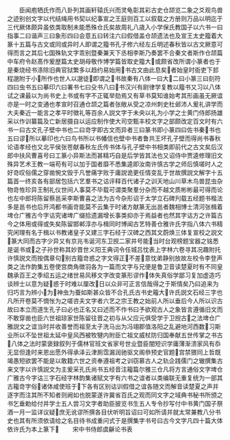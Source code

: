 <!-- { "loadSidebar": true } -->
　　臣闻庖牺氏作而八卦列其画轩辕氏兴而灵龟彰其彩古史仓颉览二象之爻观鸟兽之迹别创文字以代结绳用书契以纪事宣之王庭则百工以叙载之方册则万品以明迄于三代厥体颇异虽依类取制未能悉殊仓氏矣故周礼八歳入小学保氏教国子以六书一曰指事二曰谐声三曰象形四曰会意五曰转注六曰假借盖仓颉遗法也及宣王太史籀着大篆十五篇与古文或同或异时人即谓之籀书孔子修六经左丘明述春秋皆以古文厥意可得而言之其后七国殊轨文字乖别暨秦兼天下丞相李斯乃奏罢不合秦文者斯作仓颉篇中车府令赵髙作爰歴篇太史胡母敬作博学篇皆取史籀大或颇省改所谓小篆者也于是秦烧经书涤除旧典官狱繁多以趋约易始用书古文由此息矣者始皇时衙吏下邽程邈附于小所作也世人以邈徒即谓之书故秦有八体一曰大二曰小篆三曰刻符四曰虫书五曰摹印六曰署书七曰殳书八曰书汉兴有尉律学复教以籀书又习以八体试之课最以为尚书史上书或有字不正辄举劾焉又有草书莫知谁始考其形画虽无厥谊亦是一时之变通也孝宣时召通仓颉之篇者张敞从受之凉州刺史杜邺沛人爰礼讲学而大夫秦近一能言之孝平时徴礼等百余人説文字于未央以礼为小学之士黄门侍郎扬雄采以作训纂篇及亡新居摄自以运应制作使大司空甄丰校文字之部颇改定百文时有六书一曰古文孔子壁中书也二曰竒字即古文而异者三曰篆书即小篆四曰佐书秦书也五曰谬所以摹印也六曰鸟书所以书幡信也壁中书者鲁共王坏孔子壁而得尚书春秋论语孝经也又北平侯张苍献春秋左氏传书体与孔子壁中书相类即前代之古文矣后汉郎中扶风曹喜号曰工篆小异斯法而甚精巧自是后学皆其法也又诏侍中贾逵修理旧文殊异艺术王教一端苟有可以加于国者靡不悉集逵即汝南许慎古学之师后慎嗟时人之好竒叹俗儒之穿凿惋文毁于凡誉痛字败于庸説诡更任情变乱于世故撰説文解字十五篇首一终亥各有部居包括六艺羣书之诂评释百代诸子之训天地山川草木鸟兽昆虫杂物竒恠珍异王制礼仪世间人事莫不毕载可谓类聚羣分杂而不越文质彬彬最可得而论也左中郎将陈留蔡邕采李斯曹喜之法为古今杂形诏于太学立石碑刋载五经题书楷法多是邕书也后开鸿都书画竒能莫不云集于时诸方献篆无出邕者魏相博士清河张楫着埤仓广雅古今字诂究诸埤广缀拾遗漏增长事类抑亦于焉益者也然其字诂方之许篇古今之体用或得或失矣陈留邯郸淳亦与楫同时博闻古艺特善仓雅许氏字指八体六书精究闲理有名于楫以书教诸皇子又建三字石经于汉碑之西其文蔚焕三体复宣校之説文篆大同而古字少异又有京兆韦诞河东卫觊二家并号能当时台观榜题宝器之铭悉是诞书或之子孙世称其妙晋世义阳王典词令任城吕忱表上字林六卷寻其况趣附托许慎説文而按偶章句别古籀竒惑之字文得正不差意忱弟静别放故左校令李登声类之法作韵集五卷使宫商角徴羽各为一篇而文字与兄便是鲁卫音读楚夏时有不同皇魏承百王之季绍五运之绪世易风移文字改变篆形谬作体失真俗学鄙习复加虚造巧谈辨士以意为疑惑于时难以厘改日以众非可正言信哉得之于斯情矣乃曰追来为归巧言为辨小为神虫为蚕如斯甚众皆不合孔氏古书史籕大许氏説文石经三字也凡所开卷莫不惆怅为之嗟咨夫文字者六艺之宗王教之始前人所以垂后今人所以识古故曰本立而道生孔子曰必也正名又曰述而不作书曰予欲观古人之象皆言遵循旧文而不敢穿凿也臣六世祖琼家世陈留往晋之初与从父应元俱受学于卫觊古之法埤仓广雅説文之谊当时并收善誉而祖至太子洗马出为冯翊郡值洛阳之乱避地河西数习斯业所以不坠世祖太延中皇风西被牧犍内附臣亡祖文威杖防归国奉献五世传掌之书古八体之法时蒙褒録叙列于儒林官班文省家号世业暨臣闇短识学庸薄渐溃家风有忝无显但逢时来恩出愿外得承泽云津厠霑漏润驰驱文阁叅预史官题宫禁猥同上哲既竭愚短欲罢不能是以敢籍六世之资奉遵祖考之训窃慕古人之轨企践儒门之辙撰集古来文字以许慎説文为主爰采孔氏尚书五经音注籕篇尔雅三仓凡将方言通俗文字埤仓广雅古今字诂三字石经字林韵集诸赋文字有六书之谊者以类编联无重复统为一部其古籕竒字俗诸体咸使班于下各有区别诂训假借之谊各随文而解音读楚夏之声并逐字而注其所不知者则阙如也脱蒙遂许冀省百氏之观而同文字之域典书秘书所颁之书乞垂勅给付并学士五人尝习文字者助臣披览书生五人专令抄写付中书黄门国子祭酒一月一监详议疑庶无讹谬所撰各目伏听明旨诏曰可如所请并就太常兼教八分书史也其有所须依请给之名目待书成重问式于是撰集字书号曰古今文字凡四十篇大体依许氏为本上篆下
　　宋中书侍郎虞龢论书表
